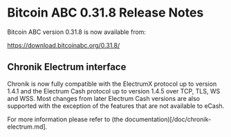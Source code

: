 # Bitcoin ABC 0.31.8 Release Notes

Bitcoin ABC version 0.31.8 is now available from:

  <https://download.bitcoinabc.org/0.31.8/>

Chronik Electrum interface
---------------------------

Chronik is now fully compatible with the ElectrumX protocol up to version 1.4.1 and the Electrum Cash protocol up to version 1.4.5 over TCP, TLS, WS and WSS.
Most changes from later Electrum Cash versions are also supported with the exception of the features that are not available to eCash.

For more information please refer to (the documentation)[/doc/chronik-electrum.md].
